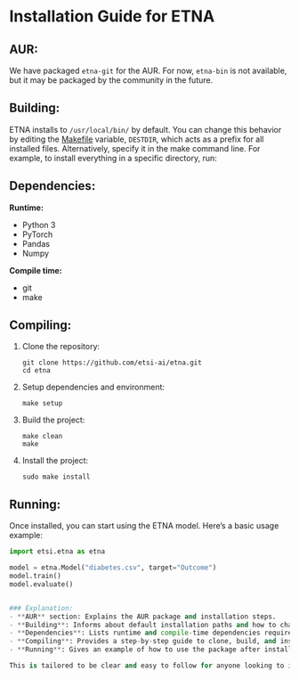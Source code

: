 # Installation Guide for ETNA

## AUR:

We have packaged `etna-git` for the AUR. For now, `etna-bin` is not available, but it may be packaged by the community in the future.

## Building:

ETNA installs to `/usr/local/bin/` by default. You can change this behavior by editing the [Makefile](../Makefile) variable, `DESTDIR`, which acts as a prefix for all installed files. Alternatively, specify it in the make command line. For example, to install everything in a specific directory, run:



## Dependencies:

**Runtime:**
-   Python 3
-   PyTorch
-   Pandas
-   Numpy

**Compile time:**
-   git
-   make

## Compiling:

1. Clone the repository:
    ```
    git clone https://github.com/etsi-ai/etna.git
    cd etna
    ```

2. Setup dependencies and environment:
    ```
    make setup
    ```

3. Build the project:
    ```
    make clean
    make
    ```

4. Install the project:
    ```
    sudo make install
    ```

## Running:

Once installed, you can start using the ETNA model. Here’s a basic usage example:

```python
import etsi.etna as etna

model = etna.Model("diabetes.csv", target="Outcome")
model.train()
model.evaluate()


### Explanation:
- **AUR** section: Explains the AUR package and installation steps.
- **Building**: Informs about default installation paths and how to change the destination directory for installation.
- **Dependencies**: Lists runtime and compile-time dependencies required to build and run ETNA.
- **Compiling**: Provides a step-by-step guide to clone, build, and install ETNA.
- **Running**: Gives an example of how to use the package after installation.

This is tailored to be clear and easy to follow for anyone looking to install and run your ETNA library.
